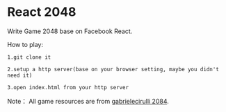 # React 2048

Write Game 2048 base on Facebook React.

How to play:

    1.git clone it

    2.setup a http server(base on your browser setting, maybe you didn't need it)

    3.open index.html from your http server


Note：
  All game resources are from [gabrielecirulli 2084](https://github.com/gabrielecirulli/2048).


